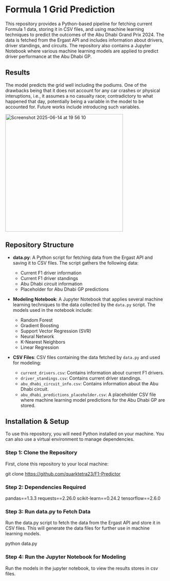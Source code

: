 # Formula 1 Grid Prediction

This repository provides a Python-based pipeline for fetching current Formula 1 data, storing it in CSV files, and using machine learning techniques to predict the outcomes of the Abu Dhabi Grand Prix 2024. The data is fetched from the Ergast API and includes information about drivers, driver standings, and circuits. The repository also contains a Jupyter Notebook where various machine learning models are applied to predict driver performance at the Abu Dhabi GP.

## Results 

The model predicts the grid well including the podiums. One of the drawbacks being that it does not account for any car crashes or physical interuptions, i.e., it assumes a no casualty race; contradictory to what happened that day, potentially being a variable in the model to be accounted for. Future works include introducing such variables. 

<img width="366" alt="Screenshot 2025-06-14 at 19 56 10" src="https://github.com/user-attachments/assets/fb59dba5-d417-4f81-b403-0acff9e6c05c" />


## Repository Structure

- **data.py**: A Python script for fetching data from the Ergast API and saving it to CSV files. The script gathers the following data:
  - Current F1 driver information
  - Current F1 driver standings
  - Abu Dhabi circuit information
  - Placeholder for Abu Dhabi GP predictions
  
- **Modeling Notebook**: A Jupyter Notebook that applies several machine learning techniques to the data collected by the `data.py` script. The models used in the notebook include:
  - Random Forest
  - Gradient Boosting
  - Support Vector Regression (SVR)
  - Neural Network
  - K-Nearest Neighbors
  - Linear Regression
  
- **CSV Files**: CSV files containing the data fetched by `data.py` and used for modeling:
  - `current_drivers.csv`: Contains information about current F1 drivers.
  - `driver_standings.csv`: Contains current driver standings.
  - `abu_dhabi_circuit_info.csv`: Contains information about the Abu Dhabi circuit.
  - `abu_dhabi_predictions_placeholder.csv`: A placeholder CSV file where machine learning model predictions for the Abu Dhabi GP are stored.

## Installation & Setup

To use this repository, you will need Python installed on your machine. You can also use a virtual environment to manage dependencies.

### Step 1: Clone the Repository
First, clone this repository to your local machine:

git clone https://github.com/quarktetra23/F1-Predictor

### Step 2: Dependencies Required

pandas==1.3.3
requests==2.26.0
scikit-learn==0.24.2
tensorflow==2.6.0

### Step 3: Run data.py to Fetch Data

Run the data.py script to fetch the data from the Ergast API and store it in CSV files. This will generate the data files for further use in machine learning models.

python data.py

### Step 4: Run the Jupyter Notebook for Modeling

Run the models in the jupyter notebook, to view the results stores in csv files. 
